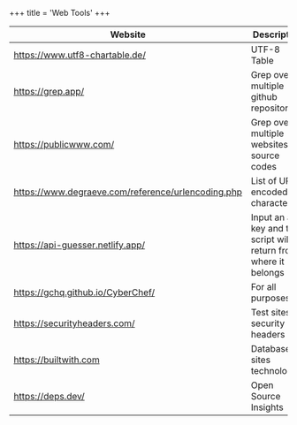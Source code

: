 +++
title = 'Web Tools'
+++

| Website | Description | 
| --- | --- |
| https://www.utf8-chartable.de/ | UTF-8 Table |
| https://grep.app/ | Grep over multiple github repositories | 
| https://publicwww.com/ | Grep over multiple websites source codes | 
| https://www.degraeve.com/reference/urlencoding.php | List of URL encoded characters |   
| https://api-guesser.netlify.app/ | Input an api key and the script will return from where it belongs |  
| https://gchq.github.io/CyberChef/ | For all purposes | 
| https://securityheaders.com/ | Test sites for security headers | 
| https://builtwith.com | Database of sites technologies | 
| https://deps.dev/ | Open Source Insights |
